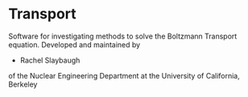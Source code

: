 # Transport

Software for investigating methods to solve the Boltzmann Transport equation.
Developed and maintained by 

- Rachel Slaybaugh

of the Nuclear Engineering Department at the University of California, Berkeley
